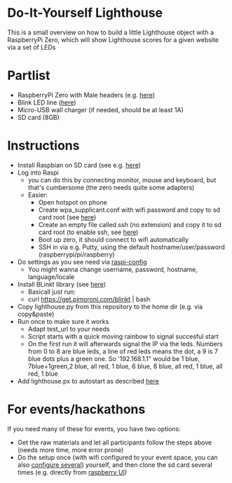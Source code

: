 # Do-It-Yourself Lighthouse

This is a small overview on how to build a little Lighthouse object with a RaspberryPi Zero, which will show Lighthouse scores for a given website via a set of LEDs

# Partlist
* RaspberryPi Zero with Male headers (e.g. [here](https://shop.pimoroni.com/products/raspberry-pi-zero-wh-with-pre-soldered-header))
* Blink LED line ([here](https://shop.pimoroni.com/products/blinkt))
* Micro-USB wall charger (if needed, should be at least 1A)
* SD card (8GB)


# Instructions
* Install Raspbian on SD card (see e.g. [here](https://thepi.io/how-to-install-raspbian-on-the-raspberry-pi/))
* Log into Raspi
    * you can do this by connecting monitor, mouse and keyboard, but that's cumbersome (the zero needs quite some adapters)
    * Easier:
        * Open hotspot on phone
        * Create wpa_supplicant.conf with wifi password and copy to sd card root (see [here](https://www.raspberrypi-spy.co.uk/2017/04/manually-setting-up-pi-wifi-using-wpa_supplicant-conf/))
        * Create an empty file called ssh (no extension) and copy it to sd card root (to enable ssh, see [here](https://www.raspberrypi.org/forums/viewtopic.php?t=167326))
        * Boot up zero, it should connect to wifi automatically
        * SSH in via e.g. Putty, using the default hostname/user/password (raspberrypi/pi/raspberry)
* Do settings as you see need via [raspi-config](https://www.raspberrypi.org/documentation/configuration/raspi-config.md)
    * You might wanna change username, password, hostname, language/locale
* Install BLinkt library (see [here](https://github.com/pimoroni/blinkt))
    * Basicall just run: 
    * curl https://get.pimoroni.com/blinkt | bash
* Copy lighthouse.py from this repository to the home dir (e.g. via copy&paste)
* Run once to make sure it works
    * Adapt test_url to your needs
    * Script starts with a quick moving rainbow to signal succesful start
    * On the first run it will afterwards signal the IP via the leds. Numbers from 0 to 8 are blue leds, a line of red leds means the dot, a 9 is 7 blue dots plus a green one. So '192.168.1.1" would be 1 blue, 7blue+1green,2 blue, all red, 1 blue, 6 blue, 8 blue, all red, 1 blue, all red, 1 blue
* Add lighthouse.px to autostart as described [here](https://stackoverflow.com/questions/24875955/autostart-on-raspberry-pi)

# For events/hackathons
If you need many of these for events, you have two options:
* Get the raw materials and let all participants follow the steps above (needs more time, more error prone)
* Do the setup once (with wifi configured to your event space, you can also [configure several](https://raspberrypi.stackexchange.com/questions/11631/how-to-setup-multiple-wifi-networks)) yourself, and then clone the sd card several times (e.g. directly from [raspberry UI](https://pishop.co.za/blog/my-tutorial-post/clone-your-micro-sd-directly-on-rpi/))

